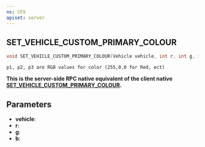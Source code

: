 ```yaml
---
ns: CFX
apiset: server
---
```

## SET_VEHICLE_CUSTOM_PRIMARY_COLOUR

```c
void SET_VEHICLE_CUSTOM_PRIMARY_COLOUR(Vehicle vehicle, int r, int g, int b);
```

```
p1, p2, p3 are RGB values for color (255,0,0 for Red, ect)
```

**This is the server-side RPC native equivalent of the client native [SET\_VEHICLE\_CUSTOM\_PRIMARY\_COLOUR](?_0x7141766F91D15BEA).**

## Parameters
* **vehicle**: 
* **r**: 
* **g**: 
* **b**: 

